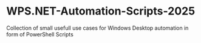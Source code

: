 # WPS.NET-Automation-Scripts-2025
Collection of small usefull use cases for Windows Desktop automation in form of PowerShell Scripts 
